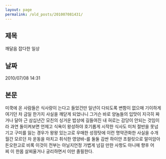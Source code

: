 ```yaml
---
layout: page
permalink: /old_posts/201007081431/
---
```


## 제목
깨달음 잡다한 일상

## 날짜
2010/07/08 14:31

## 본문

미쿡에 온 사람들은 식사량이 는다고 들었건만 일년이 다되도록 변함이 없으매 기이하게 여기던 차 금일 한가지 사실을 깨닫게 되었나니 그거슨 바로 양놈들의 입맛이 지극히 짜거나 달아 근 삼십년간 모친의 싱거운 밥상에 길들여진 내 혀로는 감당이 안되는 것임이라 과연 돌이켜보면 언제고 식욕이 왕성하야 호기롭게 시작한 식사도 미처 절반을 못넘기고 구미를 잃는 경우가 왕왕 있는고로 우매한 성정탓에 이런 명약관화한 사실을 수개월간 모르던 차 운동을 마치고 취식한 영양바-를 둘둘 감싼 하이얀 초컬릿으로 말미암아 돈오한고로 비록 이것이 전부는 아닐지언정 가볍게 넘길 만한 사항도 아니매 향후 어찌 이 한몸 살찌울거나 궁리하면서 이만 졸필한다.
